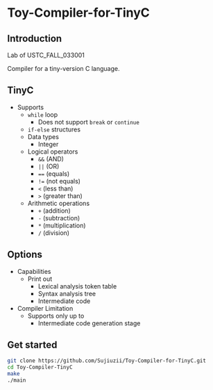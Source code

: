 # Toy-Compiler-for-TinyC

## Introduction

Lab of USTC_FALL_033001

Compiler for a tiny-version C language. 

## TinyC

- Supports
  - `while` loop
    - Does not support `break` or `continue`
  - `if-else` structures
  - Data types
    - Integer
  - Logical operators
    - `&&` (AND)
    - `||` (OR)
    - `==` (equals)
    - `!=` (not equals)
    - `<` (less than)
    - `>` (greater than)
  - Arithmetic operations
    - `+` (addition)
    - `-` (subtraction)
    - `*` (multiplication)
    - `/` (division)


## Options

- Capabilities
  - Print out
    - Lexical analysis token table
    - Syntax analysis tree
    - Intermediate code
- Compiler Limitation
  - Supports only up to
    - Intermediate code generation stage

## Get started
```bash
git clone https://github.com/Sujiuzii/Toy-Compiler-for-TinyC.git
cd Toy-Compiler-TinyC
make
./main
```
